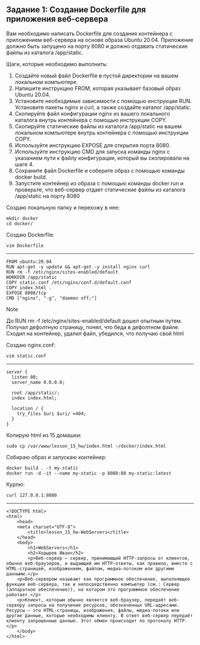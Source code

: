 <h2>Задание 1: Создание Dockerfile для приложения веб-сервера</h2>
Вам необходимо написать Dockerfile для создания контейнера с приложением
веб-сервера на основе образа Ubuntu 20.04. Приложение должно быть
запущено на порту 8080 и должно отдавать статические файлы из каталога
/app/static.

Шаги, которые необходимо выполнить:
<ol>
<li>Создайте новый файл Dockerfile в пустой директории на вашем
локальном компьютере.</li>
<li>Напишите инструкцию FROM, которая указывает базовый образ
Ubuntu 20.04.</li>
<li>Установите необходимые зависимости с помощью инструкции RUN.</li>
Установите пакеты nginx и curl, а также создайте каталог /app/static.
<li>Скопируйте файл конфигурации nginx из вашего локального каталога
внутрь контейнера с помощью инструкции COPY.</li>
<li>Скопируйте статические файлы из каталога /app/static на вашем
локальном компьютере внутрь контейнера с помощью инструкции COPY.</li>
<li>Используйте инструкцию EXPOSE для открытия порта 8080.</li>
<li>Используйте инструкцию CMD для запуска команды nginx с указанием
пути к файлу конфигурации, который вы скопировали на шаге 4.</li>
<li>Сохраните файл Dockerfile и соберите образ с помощью команды docker
build.</li>
<li>Запустите контейнер из образа с помощью команды docker run и
проверьте, что веб-сервер отдает статические файлы из каталога /app/static на
порту 8080</li>
</ol>

Создаю локальную папку и перехожу в нее:

    mkdir docker
    cd docker/

Создаю Dockerfile:

    vim Dockerfile
***
    FROM ubuntu:20.04
    RUN apt-get -y update && apt-get -y install nginx curl
    RUN rm -f /etc/nginx/sites-enabled/default
    WORKDIR /app/static
    COPY static.conf /etc/nginx/conf.d/default.conf
    COPY index.html .
    EXPOSE 8080/tcp
    CMD ["nginx", "-g", "daemon off;"]

>[!NOTE]
>До RUN rm -f /etc/nginx/sites-enabled/default дошел опытным путем.
>Получал дефолтную страницу, понял, что беда в дефолтном файле.
>Сходил на контейнер, удалил файл, убедился, что получаю свой html

Создаю nginx.conf:

    vim static.conf
***
    server {
      listen 80;
      server_name 0.0.0.0;
      
      root /app/static/;
      index index.html;
    
      location / {
        try_files $uri $uri/ =404;
      }
    }
Копирую html из 15 домашки:

    sudo cp /var/www/lesson_15_hw/index.html ~/docker/index.html

Собираю образ и запускаю контейнер:

    docker build . -t my-static
    docker run -d -it --name my-static -p 8080:80 my-static:latest 
Курлю:

    curl 127.0.0.1:8080
***
    <!DOCTYPE html>
    <html>
        <head>
    	<meta charset="UTF-8">
            <title>lesson_15_hw-WebServers</title>
        </head>
        <body>
            <h1>WebServers</h1>
            <h2>Ходырев Иван</h2>
            <p>Веб-сервер — сервер, принимающий HTTP-запросы от клиентов, обычно веб-браузеров, и выдающий им HTTP-ответы, как правило, вместе с HTML-страницей, изображением, файлом, медиа-потоком или другими данными.</p>
    	<p>Веб-сервером называют как программное обеспечение, выполняющее функции веб-сервера, так и непосредственно компьютер (см.: Сервер (аппаратное обеспечение)), на котором это программное обеспечение работает.</p>
    	<p>Клиент, которым обычно является веб-браузер, передаёт веб-серверу запросы на получение ресурсов, обозначенных URL-адресами. Ресурсы — это HTML-страницы, изображения, файлы, медиа-потоки или другие данные, которые необходимы клиенту. В ответ веб-сервер передаёт клиенту запрошенные данные. Этот обмен происходит по протоколу HTTP.</p>
        </body>
    </html>
